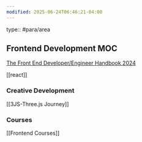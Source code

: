 ```yaml
---
modified: 2025-06-24T06:46:21-04:00
---
```

type:: #para/area 

## Frontend Development MOC

[The Front End Developer/Engineer Handbook 2024](https://frontendmasters.com/guides/front-end-handbook/2024/#1)

[[react]]
### Creative Development
[[3JS-Three.js Journey]]
### Courses
[[Frontend Courses]]
